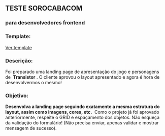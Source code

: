 ## TESTE SOROCABACOM
### para desenvolvedores frontend

### Template:
[Ver template](https://xd.adobe.com/spec/ae3a652f-3a94-4950-7008-6c9e9d27ab1f-d80b/)


### Descrição:
Foi preparado uma landing page de apresentação do jogo e
personagens de ​ **Transistor** ​. O cliente aprovou o layout apresentado e agora é hora de desenvolvermos o mesmo!

### Objetivo:

**Desenvolva a landing page seguindo exatamente a mesma estrutura do layout,
assim como imagens, cores, etc.** ​ Como o projeto já foi aprovado anteriormente, respeite o GRID e espaçamento dos objetos.
Não esqueça da validação do formulário!
(Não precisa enviar, apenas validar e mostrar mensagem de sucesso).


